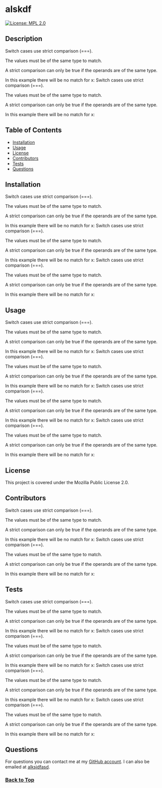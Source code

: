 # alskdf

[![License: MPL 2.0](https://img.shields.io/badge/License-MPL_2.0-brightgreen.svg)](https://opensource.org/licenses/MPL-2.0)

## Description

Switch cases use strict comparison (===).

The values must be of the same type to match.

A strict comparison can only be true if the operands are of the same type.

In this example there will be no match for x: Switch cases use strict comparison (===).

The values must be of the same type to match.

A strict comparison can only be true if the operands are of the same type.

In this example there will be no match for x: 


## Table of Contents

- [Installation](#installation)
- [Usage](#usage)
- [License](#license)
- [Contributors](#contributors)
- [Tests](#tests)
- [Questions](#questions)

## Installation

Switch cases use strict comparison (===).

The values must be of the same type to match.

A strict comparison can only be true if the operands are of the same type.

In this example there will be no match for x: Switch cases use strict comparison (===).

The values must be of the same type to match.

A strict comparison can only be true if the operands are of the same type.

In this example there will be no match for x: Switch cases use strict comparison (===).

The values must be of the same type to match.

A strict comparison can only be true if the operands are of the same type.

In this example there will be no match for x: 

## Usage

Switch cases use strict comparison (===).

The values must be of the same type to match.

A strict comparison can only be true if the operands are of the same type.

In this example there will be no match for x: Switch cases use strict comparison (===).

The values must be of the same type to match.

A strict comparison can only be true if the operands are of the same type.

In this example there will be no match for x: Switch cases use strict comparison (===).

The values must be of the same type to match.

A strict comparison can only be true if the operands are of the same type.

In this example there will be no match for x: Switch cases use strict comparison (===).

The values must be of the same type to match.

A strict comparison can only be true if the operands are of the same type.

In this example there will be no match for x: 

## License

This project is covered under the Mozilla Public License 2.0.

## Contributors

Switch cases use strict comparison (===).

The values must be of the same type to match.

A strict comparison can only be true if the operands are of the same type.

In this example there will be no match for x: Switch cases use strict comparison (===).

The values must be of the same type to match.

A strict comparison can only be true if the operands are of the same type.

In this example there will be no match for x: 


## Tests

Switch cases use strict comparison (===).

The values must be of the same type to match.

A strict comparison can only be true if the operands are of the same type.

In this example there will be no match for x: Switch cases use strict comparison (===).

The values must be of the same type to match.

A strict comparison can only be true if the operands are of the same type.

In this example there will be no match for x: Switch cases use strict comparison (===).

The values must be of the same type to match.

A strict comparison can only be true if the operands are of the same type.

In this example there will be no match for x: Switch cases use strict comparison (===).

The values must be of the same type to match.

A strict comparison can only be true if the operands are of the same type.

In this example there will be no match for x: 

## Questions

For questions you can contact me at my [GitHub account](https://github.com/asdkfasdf).
I can also be emailed at [alksjdfasd](alksjdfasd).

### [Back to Top](#Description)